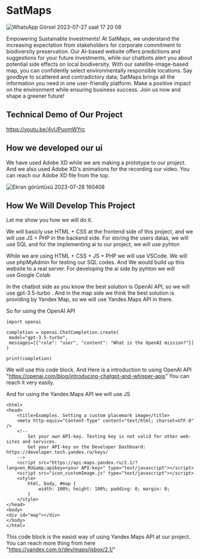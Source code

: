 # SatMaps
![WhatsApp Görsel 2023-07-27 saat 17 20 08](https://github.com/OgiPlus0/satmaps/assets/108802411/d4577a06-3162-4bbd-ba0b-cc7748a4cd64)

 Empowering Sustainable Investments! At SatMaps, we understand the increasing expectation from stakeholders for corporate commitment to biodiversity preservation. Our AI-based website offers predictions and suggestions for your future investments, while our chatbots alert you about potential side effects on local biodiversity. With our satellite-image-based map, you can confidently select environmentally responsible locations. Say goodbye to scattered and contradictory data; SatMaps brings all the information you need in one user-friendly platform. Make a positive impact on the environment while ensuring business success. Join us now and shape a greener future!

 ## Technical Demo of Our Project

https://youtu.be/4vUPuomWYrc

## How we developed our ui

We have used Adobe XD while we are making a prototype to our project. And we also used Adobe XD's animations for the recording our video. You can reach our Adobe XD file from the top.

![Ekran görüntüsü 2023-07-28 160408](https://github.com/OgiPlus0/satmaps/assets/108802411/1992e904-7964-4e49-b325-5ffbd5858205)


## How We Will Develop This Project 

Let me show you how we will do it.

We will basicly use HTML + CSS at the frontend side of this project, and we will use JS + PHP in the backend side. For storing the users datas, we will use SQL and for the implementing ai to our project, we will use pyhton

While we are using HTML + CSS + JS + PHP we will use VSCode. We will use phpMyAdmin for testing our SQL codes. And We would build up this website to a real server. For developing the ai side by pyhton we will use Google Colab

 In the chatbot side as you know the best solution is OpenAI API, so we will use gpt-3.5-turbo . And in the map side  we think the best solution is providing by Yandex Map, so we will use Yandex.Maps API in there.

 So for using the OpenAI API

 ```
import openai

completion = openai.ChatCompletion.create(
  model="gpt-3.5-turbo", 
  messages=[{"role": "user", "content": "What is the OpenAI mission?"}]
)

print(completion)
```

We will use this code block. And Here is a introduction to using OpenAI API "https://openai.com/blog/introducing-chatgpt-and-whisper-apis" You can reach it very easily.

And for using the Yandex.Maps API we will use JS 

```
<html>
<head>
    <title>Examples. Setting a custom placemark image</title>
    <meta http-equiv="Content-Type" content="text/html; charset=UTF-8" />
    <!--
        Set your own API-key. Testing key is not valid for other web-sites and services.
        Get your API-key on the Developer Dashboard: https://developer.tech.yandex.ru/keys/
    -->
    <script src="https://api-maps.yandex.ru/2.1/?lang=en_RU&amp;apikey=<your API-key>" type="text/javascript"></script>
    <script src="icon_customImage.js" type="text/javascript"></script>
	<style>
        html, body, #map {
            width: 100%; height: 100%; padding: 0; margin: 0;
        }
    </style>
</head>
<body>
<div id="map"></div>
</body>
</html>
```

This code block is the easist way of using Yandex.Maps API at our project. You can reach more thing from here "https://yandex.com.tr/dev/maps/jsbox/2.1/" 
